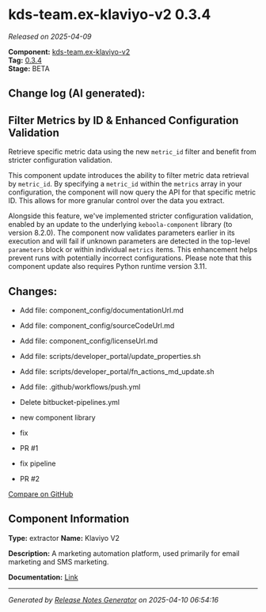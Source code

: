 #  kds-team.ex-klaviyo-v2 0.3.4

_Released on 2025-04-09_

**Component:** [kds-team.ex-klaviyo-v2](https://github.com/keboola/component-klaviyo-v2)  
**Tag:** [0.3.4](https://github.com/keboola/component-klaviyo-v2/releases/tag/0.3.4)  
**Stage:** BETA


## Change log (AI generated):
## Filter Metrics by ID & Enhanced Configuration Validation
Retrieve specific metric data using the new `metric_id` filter and benefit from stricter configuration validation.

This component update introduces the ability to filter metric data retrieval by `metric_id`. By specifying a `metric_id` within the `metrics` array in your configuration, the component will now query the API for that specific metric ID. This allows for more granular control over the data you extract.

Alongside this feature, we've implemented stricter configuration validation, enabled by an update to the underlying `keboola-component` library (to version 8.2.0). The component now validates parameters earlier in its execution and will fail if unknown parameters are detected in the top-level `parameters` block or within individual `metrics` items. This enhancement helps prevent runs with potentially incorrect configurations. Please note that this component update also requires Python runtime version 3.11.



## Changes:



- Add file: component_config/documentationUrl.md 




- Add file: component_config/sourceCodeUrl.md 




- Add file: component_config/licenseUrl.md 




- Add file: scripts/developer_portal/update_properties.sh 




- Add file: scripts/developer_portal/fn_actions_md_update.sh 




- Add file: .github/workflows/push.yml 




- Delete bitbucket-pipelines.yml 








- new component library 




- fix 




- PR #1 




- fix pipeline 




- PR #2 



[Compare on GitHub](https://github.com/keboola/component-klaviyo-v2/compare/0.3.3...0.3.4)



## Component Information
**Type:** extractor
**Name:** Klaviyo V2

**Description:** A marketing automation platform, used primarily for email marketing and SMS marketing. 


**Documentation:** [Link](https://github.com/keboola/component-klaviyo-v2/blob/main/README.md)



---
_Generated by [Release Notes Generator](https://github.com/keboola/release-notes-generator)
on 2025-04-10 06:54:16_